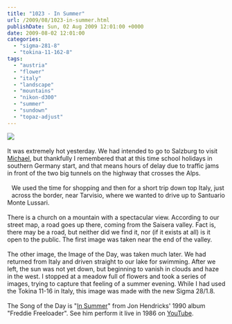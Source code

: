 ```yaml
---
title: "1023 - In Summer"
url: /2009/08/1023-in-summer.html
publishDate: Sun, 02 Aug 2009 12:01:00 +0000
date: 2009-08-02 12:01:00
categories: 
  - "sigma-281-8"
  - "tokina-11-162-8"
tags: 
  - "austria"
  - "flower"
  - "italy"
  - "landscape"
  - "mountains"
  - "nikon-d300"
  - "summer"
  - "sundown"
  - "topaz-adjust"
---
```

<a href="https://d25zfm9zpd7gm5.cloudfront.net/1200x1200/2009/20090801_194240_ps.jpg" target="_blank"><img src="https://d25zfm9zpd7gm5.cloudfront.net/0600x0600/2009/20090801_194240_ps.jpg"/></a><br/><br/>It was extremely hot yesterday. We had intended to go to Salzburg to visit <a href="/2007/12/425-michael-and-happy-fish.html" target="_blank">Michael</a>, but thankfully I remembered that at this time school holidays in southern Germany start, and that means hours of delay due to traffic jams in front of the two big tunnels on the highway that crosses the Alps.<br/><br/><a href="https://d25zfm9zpd7gm5.cloudfront.net/1200x1200/2009/20090801_172547_ps.jpg" target="_blank"><img alt="" border="0" src="https://d25zfm9zpd7gm5.cloudfront.net/0150x0150/2009/20090801_172547_ps.jpg" style="margin: 10pt 10px 10px 0pt; float: left;"/></a> We used the time for shopping and then for a short trip down top Italy, just across the border, near Tarvisio, where we wanted to drive up to Santuario Monte Lussari. <br/><br/>There is a church on a mountain with a spectacular view. According to our street map, a road goes up there, coming from the Saisera valley. Fact is, there may be a road, but neither did we find it, nor (if it exists at all) is it open to the public. The first image was taken near the end of the valley.<br/><br/> The other image, the Image of the Day, was taken much later. We had returned from Italy and driven straight to our lake for swimming. After we left, the sun was not yet down, but beginning to vanish in clouds and haze in the west. I stopped at a meadow full of flowers and took a series of images, trying to capture that feeling of a summer evening. While I had used the Tokina 11-16 in Italy, this image was made with the new Sigma 28/1.8.<br/><br/>The Song of the Day is "<a href="http://www.thelyricarchive.com/song/667831-89357/In-Summer" target="_blank">In Summer</a>" from Jon Hendricks' 1990 album "Freddie Freeloader". See him perform it live in 1986 on <a href="http://www.youtube.com/watch?v=DGiUEx6qSTE" target="_blank">YouTube</a>.
